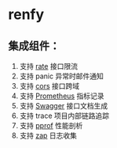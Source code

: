 # renfy

## 集成组件：
1. 支持 [rate](https://golang.org/x/time/rate) 接口限流
2. 支持 panic 异常时邮件通知 
3. 支持 [cors](https://github.com/rs/cors) 接口跨域
4. 支持 [Prometheus](https://github.com/prometheus/client_golang) 指标记录 
5. 支持 [Swagger](https://github.com/swaggo/gin-swagger) 接口文档生成 
6. 支持 trace 项目内部链路追踪 
7. 支持 [pprof](https://github.com/gin-contrib/pprof) 性能剖析
8. 支持 [zap](https://go.uber.org/zap) 日志收集